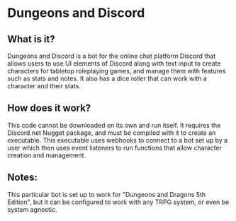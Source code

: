 # Dungeons and Discord

## What is it?

Dungeons and Discord is a bot for the online chat platform Discord that allows users to use UI elements of Discord along with text input to create characters for tabletop roleplaying games, and manage them with features such as stats and notes. It also has a dice roller that can work with a character and their stats.

## How does it work?

This code cannot be downloaded on its own and run itself. It requires the Discord.net Nugget package, and must be compiled with it to create an executable. This executable uses webhooks to connect to a bot set up by a user which then uses event listeners to run functions that allow character creation and management.

## Notes:

This particular bot is set up to work for "Dungeons and Dragons 5th Edition", but it can be configured to work with any TRPG system, or even be system agnostic.